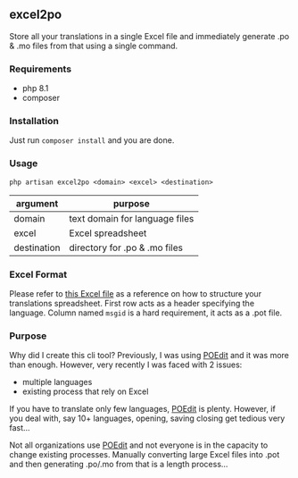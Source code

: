 ## excel2po

Store all your translations in a single Excel file and immediately generate .po & .mo files from that using a single command.

### Requirements

-   php 8.1
-   composer

### Installation

Just run `composer install` and you are done.

### Usage

`php artisan excel2po <domain> <excel> <destination>`

| argument    | purpose                        |
| ----------- | ------------------------------ |
| domain      | text domain for language files |
| excel       | Excel spreadsheet              |
| destination | directory for .po & .mo files  |

### Excel Format

Please refer to [this Excel file](tests/Feature/fixtures/excel2po.xlsx) as a reference on how to structure your translations spreadsheet. First row acts as a header specifying the language. Column named `msgid` is a hard requirement, it acts as a .pot file.

### Purpose

Why did I create this cli tool? Previously, I was using [POEdit](https://poedit.net) and it was more than enough. However, very recently I was faced with 2 issues:

-   multiple languages
-   existing process that rely on Excel

If you have to translate only few languages, [POEdit](https://poedit.net) is plenty. However, if you deal with, say 10+ languages, opening, saving closing get tedious very fast...

Not all organizations use [POEdit](https://poedit.net) and not everyone is in the capacity to change existing processes. Manually converting large Excel files into .pot and then generating .po/.mo from that is a length process...
